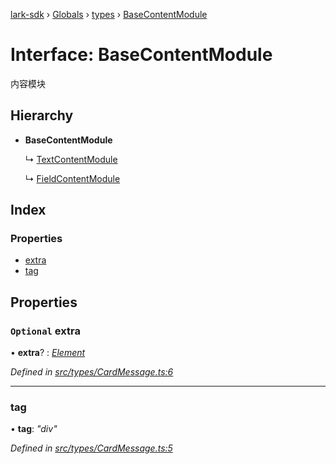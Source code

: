 [lark-sdk](../README.md) › [Globals](../globals.md) › [types](../modules/types.md) › [BaseContentModule](types.basecontentmodule.md)

# Interface: BaseContentModule

内容模块

## Hierarchy

* **BaseContentModule**

  ↳ [TextContentModule](types.textcontentmodule.md)

  ↳ [FieldContentModule](types.fieldcontentmodule.md)

## Index

### Properties

* [extra](types.basecontentmodule.md#optional-extra)
* [tag](types.basecontentmodule.md#tag)

## Properties

### `Optional` extra

• **extra**? : *[Element](../modules/types.md#element)*

*Defined in [src/types/CardMessage.ts:6](https://github.com/TbhT/lark-sdk/blob/e3605bb/src/types/CardMessage.ts#L6)*

___

###  tag

• **tag**: *"div"*

*Defined in [src/types/CardMessage.ts:5](https://github.com/TbhT/lark-sdk/blob/e3605bb/src/types/CardMessage.ts#L5)*
